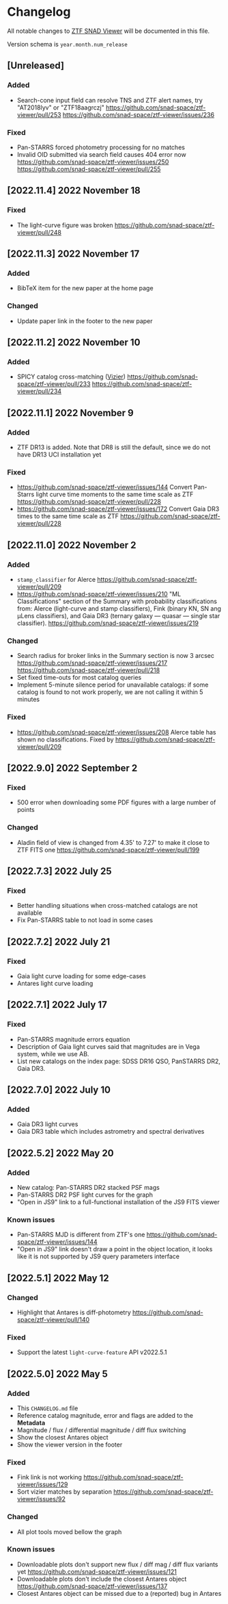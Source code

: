 # Changelog

All notable changes to [ZTF SNAD Viewer](http://ztf.snad.space) will be documented in this file.

Version schema is `year.month.num_release`

## [Unreleased]

### Added

- Search-cone input field can resolve TNS and ZTF alert names, try "AT2018lyv" or "ZTF18aagrczj" https://github.com/snad-space/ztf-viewer/pull/253 https://github.com/snad-space/ztf-viewer/issues/236

### Fixed

- Pan-STARRS forced photometry processing for no matches
- Invalid OID submitted via search field causes 404 error now https://github.com/snad-space/ztf-viewer/issues/250 https://github.com/snad-space/ztf-viewer/pull/255

## [2022.11.4] 2022 November 18

### Fixed

- The light-curve figure was broken https://github.com/snad-space/ztf-viewer/pull/248

## [2022.11.3] 2022 November 17

### Added

- BibTeX item for the new paper at the home page

### Changed

- Update paper link in the footer to the new paper

## [2022.11.2] 2022 November 10

### Added

- SPICY catalog cross-matching ([Vizier](https://vizier.cds.unistra.fr/viz-bin/VizieR?-source=J/ApJS/254/33)) https://github.com/snad-space/ztf-viewer/pull/233 https://github.com/snad-space/ztf-viewer/pull/234

## [2022.11.1] 2022 November 9

### Added

- ZTF DR13 is added. Note that DR8 is still the default, since we do not have DR13 UCI installation yet

### Fixed

- https://github.com/snad-space/ztf-viewer/issues/144 Convert Pan-Starrs light curve time moments to the same time scale as ZTF https://github.com/snad-space/ztf-viewer/pull/228
- https://github.com/snad-space/ztf-viewer/issues/172 Convert Gaia DR3 times to the same time scale as ZTF https://github.com/snad-space/ztf-viewer/pull/228

## [2022.11.0] 2022 November 2

### Added

- `stamp_classifier` for Alerce https://github.com/snad-space/ztf-viewer/pull/209
- https://github.com/snad-space/ztf-viewer/issues/210 "ML Classifications" section of the Summary with probability classifications from: Alerce (light-curve and stamp classifiers), Fink (binary KN, SN ang μLens classifiers), and Gaia DR3 (ternary galaxy — quasar — single star classifier). https://github.com/snad-space/ztf-viewer/issues/219

### Changed
- Search radius for broker links in the Summary section is now 3 arcsec https://github.com/snad-space/ztf-viewer/issues/217 https://github.com/snad-space/ztf-viewer/pull/218
- Set fixed time-outs for most catalog queries
- Implement 5-minute silence period for unavailable catalogs: if some catalog is found to not work properly, we are not calling it within 5 minutes

### Fixed

- https://github.com/snad-space/ztf-viewer/issues/208 Alerce table has shown no classifications. Fixed by https://github.com/snad-space/ztf-viewer/pull/209

## [2022.9.0] 2022 September 2

### Fixed

- 500 error when downloading some PDF figures with a large number of points

### Changed
- Aladin field of view is changed from 4.35' to 7.27' to make it close to ZTF FITS one https://github.com/snad-space/ztf-viewer/pull/199

## [2022.7.3] 2022 July 25

### Fixed

- Better handling situations when cross-matched catalogs are not available
- Fix Pan-STARRS table to not load in some cases

## [2022.7.2] 2022 July 21

### Fixed

- Gaia light curve loading for some edge-cases
- Antares light curve loading

## [2022.7.1] 2022 July 17

### Fixed

- Pan-STARRS magnitude errors equation
- Description of Gaia light curves said that magnitudes are in Vega system, while we use AB.
- List new catalogs on the index page: SDSS DR16 QSO, PanSTARRS DR2, Gaia DR3.

## [2022.7.0] 2022 July 10

### Added

- Gaia DR3 light curves
- Gaia DR3 table which includes astrometry and spectral derivatives

## [2022.5.2] 2022 May 20

### Added

- New catalog: Pan-STARRS DR2 stacked PSF mags
- Pan-STARRS DR2 PSF light curves for the graph
- "Open in JS9" link to a full-functional installation of the JS9 FITS viewer

### Known issues

- Pan-STARRS MJD is different from ZTF's one https://github.com/snad-space/ztf-viewer/issues/144
- "Open in JS9" link doesn't draw a point in the object location, it looks like it is not supported by JS9 query parameters interface

## [2022.5.1] 2022 May 12

### Changed

- Highlight that Antares is diff-photometry https://github.com/snad-space/ztf-viewer/pull/140

### Fixed

- Support the latest `light-curve-feature` API v2022.5.1

## [2022.5.0] 2022 May 5

### Added

- This `CHANGELOG.md` file
- Reference catalog magnitude, error and flags are added to the **Metadata**
- Magnitude / flux / differential magnitude / diff flux switching
- Show the closest Antares object
- Show the viewer version in the footer

### Fixed

- Fink link is not working https://github.com/snad-space/ztf-viewer/issues/129
- Sort vizier matches by separation https://github.com/snad-space/ztf-viewer/issues/92

### Changed

- All plot tools moved bellow the graph

### Known issues

- Downloadable plots don't support new flux / diff mag / diff flux variants yet https://github.com/snad-space/ztf-viewer/issues/121
- Downloadable plots don't include the closest Antares object https://github.com/snad-space/ztf-viewer/issues/137
- Closest Antares object can be missed due to a (reported) bug in Antares

